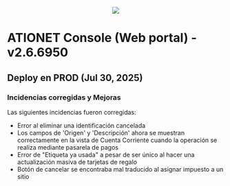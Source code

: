 <p align="center">
  <img src="https://github.com/Ationet/ationetdocs/raw/master/Content/Images/ATIOnetLogo_250x70.png" />
</p>

# ATIONET Console (Web portal) - v2.6.6950

## Deploy en PROD (Jul 30, 2025)

### Incidencias corregidas y Mejoras
Las siguientes incidencias fueron corregidas:
- Error al eliminar una identificación cancelada
- Los campos de 'Origen' y 'Descripción' ahora se muestran correctamente en la vista de Cuenta Corriente cuando la operación se realiza mediante pasarela de pagos
- Error de "Etiqueta ya usada" a pesar de ser único al hacer una actualización masiva de tarjetas de regalo
- Botón de cancelar se encontraba mal traducido al asignar impuesto a un sitio
